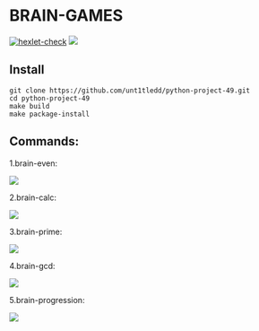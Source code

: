 <h1>BRAIN-GAMES</h1>

[![hexlet-check](https://github.com/unt1tledd/python-project-49/actions/workflows/hexlet-check.yml/badge.svg)](https://github.com/unt1tledd/python-project-49/actions/workflows/hexlet-check.yml)
<a href="https://codeclimate.com/github/unt1tledd/python-project-49/maintainability"><img src="https://api.codeclimate.com/v1/badges/0341c2f9d690dfc0840e/maintainability" /></a>

  <h2>Install</h2>
  
  ``` 
  git clone https://github.com/unt1tledd/python-project-49.git
  cd python-project-49
  make build
  make package-install
  ```

  <h2>Commands:</h2>

1.brain-even:

<a href="https://asciinema.org/a/ctU1txknUy32d8ULkWH6N4Dr1" target="_blank"><img src="https://asciinema.org/a/ctU1txknUy32d8ULkWH6N4Dr1.svg" /></a>
  
2.brain-calc:

<a href="https://asciinema.org/a/zWS1cujAVIm0gNa0zFkT6iwnw" target="_blank"><img src="https://asciinema.org/a/zWS1cujAVIm0gNa0zFkT6iwnw.svg" /></a>
  
3.brain-prime:

<a href="https://asciinema.org/a/EDpxxW3auCJk3NAMX8OlCBrCA" target="_blank"><img src="https://asciinema.org/a/EDpxxW3auCJk3NAMX8OlCBrCA.svg" /></a>
  
4.brain-gcd:

<a href="https://asciinema.org/a/cjd3dWIqp8fMV75JG283KeBzT" target="_blank"><img src="https://asciinema.org/a/cjd3dWIqp8fMV75JG283KeBzT.svg" /></a>
 
5.brain-progression:

<a href="https://asciinema.org/a/vNa92DB4esw2MZ6CiBOLXcy4j" target="_blank"><img src="https://asciinema.org/a/vNa92DB4esw2MZ6CiBOLXcy4j.svg" /></a>

